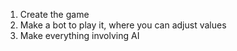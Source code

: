 1. Create the game
2. Make a bot to play it, where you can adjust values
3. Make everything involving AI
